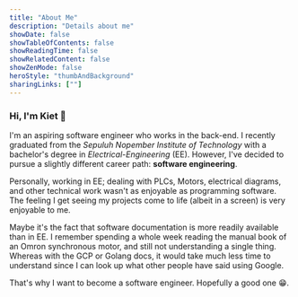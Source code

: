 ```yaml
---
title: "About Me"
description: "Details about me"
showDate: false
showTableOfContents: false
showReadingTime: false
showRelatedContent: false
showZenMode: false
heroStyle: "thumbAndBackground"
sharingLinks: [""]
---
```


### Hi, I'm Kiet 👋

I'm an aspiring software engineer who works in the back-end. I recently graduated from the *Sepuluh Nopember Institute of Technology* with a bachelor's degree in *Electrical-Engineering* (EE). However, I've decided to pursue a slightly different career path: **software engineering**.

Personally, working in EE; dealing with PLCs, Motors, electrical diagrams, and other technical work wasn't as enjoyable as programming software. The feeling I get seeing my projects come to life (albeit in a screen) is very enjoyable to me. 

Maybe it's the fact that software documentation is more readily available than in EE. I remember spending a whole week reading the manual book of an Omron synchronous motor, and still not understanding a single thing. Whereas with the GCP or Golang docs, it would take much less time to understand since I can look up what other people have said using Google.

That's why I want to become a software engineer. Hopefully a good one 😁.